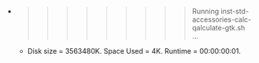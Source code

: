 * >>>>>>>>> Running inst-std-accessories-calc-qalculate-gtk.sh ...
  * Disk size = 3563480K. Space Used = 4K. Runtime = 00:00:00:01.
